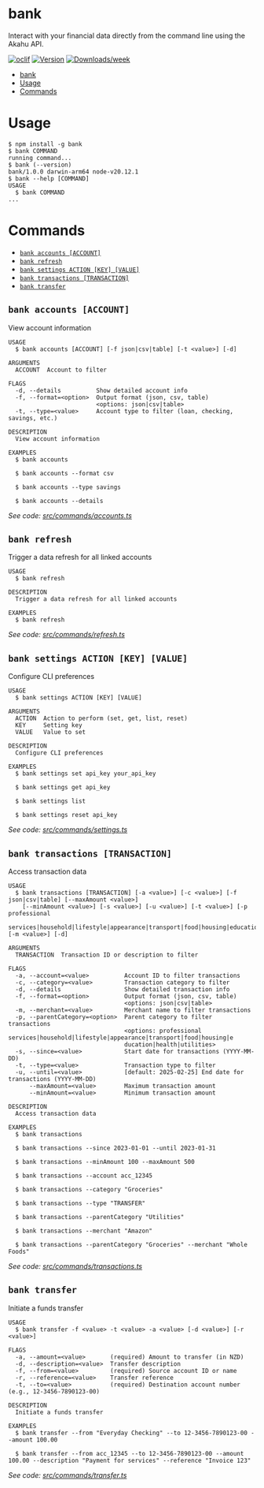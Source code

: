 # bank

Interact with your financial data directly from the command line using the Akahu API.

[![oclif](https://img.shields.io/badge/cli-oclif-brightgreen.svg)](https://oclif.io)
[![Version](https://img.shields.io/npm/v/bank.svg)](https://npmjs.org/package/bank)
[![Downloads/week](https://img.shields.io/npm/dw/bank.svg)](https://npmjs.org/package/bank)

<!-- toc -->
* [bank](#bank)
* [Usage](#usage)
* [Commands](#commands)
<!-- tocstop -->

# Usage

<!-- usage -->
```sh-session
$ npm install -g bank
$ bank COMMAND
running command...
$ bank (--version)
bank/1.0.0 darwin-arm64 node-v20.12.1
$ bank --help [COMMAND]
USAGE
  $ bank COMMAND
...
```
<!-- usagestop -->

# Commands

<!-- commands -->
* [`bank accounts [ACCOUNT]`](#bank-accounts-account)
* [`bank refresh`](#bank-refresh)
* [`bank settings ACTION [KEY] [VALUE]`](#bank-settings-action-key-value)
* [`bank transactions [TRANSACTION]`](#bank-transactions-transaction)
* [`bank transfer`](#bank-transfer)

## `bank accounts [ACCOUNT]`

View account information

```
USAGE
  $ bank accounts [ACCOUNT] [-f json|csv|table] [-t <value>] [-d]

ARGUMENTS
  ACCOUNT  Account to filter

FLAGS
  -d, --details          Show detailed account info
  -f, --format=<option>  Output format (json, csv, table)
                         <options: json|csv|table>
  -t, --type=<value>     Account type to filter (loan, checking, savings, etc.)

DESCRIPTION
  View account information

EXAMPLES
  $ bank accounts

  $ bank accounts --format csv

  $ bank accounts --type savings

  $ bank accounts --details
```

_See code: [src/commands/accounts.ts](https://github.com/lab/bank/blob/v1.0.0/src/commands/accounts.ts)_

## `bank refresh`

Trigger a data refresh for all linked accounts

```
USAGE
  $ bank refresh

DESCRIPTION
  Trigger a data refresh for all linked accounts

EXAMPLES
  $ bank refresh
```

_See code: [src/commands/refresh.ts](https://github.com/lab/bank/blob/v1.0.0/src/commands/refresh.ts)_

## `bank settings ACTION [KEY] [VALUE]`

Configure CLI preferences

```
USAGE
  $ bank settings ACTION [KEY] [VALUE]

ARGUMENTS
  ACTION  Action to perform (set, get, list, reset)
  KEY     Setting key
  VALUE   Value to set

DESCRIPTION
  Configure CLI preferences

EXAMPLES
  $ bank settings set api_key your_api_key

  $ bank settings get api_key

  $ bank settings list

  $ bank settings reset api_key
```

_See code: [src/commands/settings.ts](https://github.com/lab/bank/blob/v1.0.0/src/commands/settings.ts)_

## `bank transactions [TRANSACTION]`

Access transaction data

```
USAGE
  $ bank transactions [TRANSACTION] [-a <value>] [-c <value>] [-f json|csv|table] [--maxAmount <value>]
    [--minAmount <value>] [-s <value>] [-u <value>] [-t <value>] [-p professional
    services|household|lifestyle|appearance|transport|food|housing|education|health|utilities] [-m <value>] [-d]

ARGUMENTS
  TRANSACTION  Transaction ID or description to filter

FLAGS
  -a, --account=<value>          Account ID to filter transactions
  -c, --category=<value>         Transaction category to filter
  -d, --details                  Show detailed transaction info
  -f, --format=<option>          Output format (json, csv, table)
                                 <options: json|csv|table>
  -m, --merchant=<value>         Merchant name to filter transactions
  -p, --parentCategory=<option>  Parent category to filter transactions
                                 <options: professional services|household|lifestyle|appearance|transport|food|housing|e
                                 ducation|health|utilities>
  -s, --since=<value>            Start date for transactions (YYYY-MM-DD)
  -t, --type=<value>             Transaction type to filter
  -u, --until=<value>            [default: 2025-02-25] End date for transactions (YYYY-MM-DD)
      --maxAmount=<value>        Maximum transaction amount
      --minAmount=<value>        Minimum transaction amount

DESCRIPTION
  Access transaction data

EXAMPLES
  $ bank transactions

  $ bank transactions --since 2023-01-01 --until 2023-01-31

  $ bank transactions --minAmount 100 --maxAmount 500

  $ bank transactions --account acc_12345

  $ bank transactions --category "Groceries"

  $ bank transactions --type "TRANSFER"

  $ bank transactions --parentCategory "Utilities"

  $ bank transactions --merchant "Amazon"

  $ bank transactions --parentCategory "Groceries" --merchant "Whole Foods"
```

_See code: [src/commands/transactions.ts](https://github.com/lab/bank/blob/v1.0.0/src/commands/transactions.ts)_

## `bank transfer`

Initiate a funds transfer

```
USAGE
  $ bank transfer -f <value> -t <value> -a <value> [-d <value>] [-r <value>]

FLAGS
  -a, --amount=<value>       (required) Amount to transfer (in NZD)
  -d, --description=<value>  Transfer description
  -f, --from=<value>         (required) Source account ID or name
  -r, --reference=<value>    Transfer reference
  -t, --to=<value>           (required) Destination account number (e.g., 12-3456-7890123-00)

DESCRIPTION
  Initiate a funds transfer

EXAMPLES
  $ bank transfer --from "Everyday Checking" --to 12-3456-7890123-00 --amount 100.00

  $ bank transfer --from acc_12345 --to 12-3456-7890123-00 --amount 100.00 --description "Payment for services" --reference "Invoice 123"
```

_See code: [src/commands/transfer.ts](https://github.com/lab/bank/blob/v1.0.0/src/commands/transfer.ts)_
<!-- commandsstop -->
